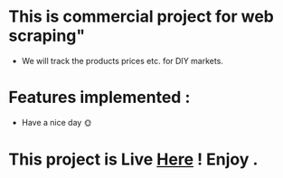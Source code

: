 # This is commercial project for web scraping"

- We will track the products prices etc. for DIY markets.

# Features implemented :

- Have a nice day 🌞

# This project is Live <a href="https://comptrends-next.netlify.app/">Here</a> ! Enjoy .
